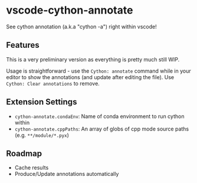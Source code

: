 # vscode-cython-annotate

See cython annotation (a.k.a "cython -a") right within vscode!

## Features

This is a very preliminary version as everything is pretty much still WIP.

Usage is straightforward - use the `Cython: annotate` command while in your editor to show the annotations (and update after editing the file).
Use `Cython: Clear annotations` to remove.

## Extension Settings

* `cython-annotate.condaEnv`: Name of conda environment to run cython within
* `cython-annotate.cppPaths`: An array of globs of cpp mode source paths (e.g. `**/module/*.pyx`)

## Roadmap

* Cache results
* Produce/Update annotations automatically
